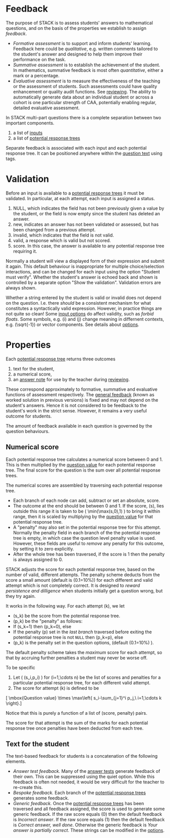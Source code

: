 # Feedback #

The purpose of STACK is to assess students' answers to mathematical questions,
and on the basis of the properties we establish to assign _feedback_.

* _Formative assessment_ is to support and inform students' learning.
  Feedback here could be _qualitative_, e.g. written comments tailored to the student's answer and designed to help them improve their performance on the task.
* _Summative assessment_ is to establish the achievement of the student.
  In mathematics, summative feedback is most often _quantitative_,  either a mark or a percentage.
* _Evaluative assessment_ is to measure the effectiveness of the teaching or the
  assessment of students.  Such assessments could have quality enhancement or quality audit functions.
  See [reviewing](Reviewing.md). The ability to automatically generate data about an individual student or
  across a cohort is one particular strength of CAA, potentially enabling regular, detailed evaluative assessment.

In STACK multi-part questions there is a complete separation between two important components.

1. a list of [inputs](Inputs.md)
2. a list of [potential response trees](Potential_response_trees.md)

Separate feedback is associated with each input and each potential response tree.  It can be positioned anywhere within the [question text](CASText.md#question_text) using tags.

# Validation #

Before an input is available to a [potential response trees](Potential_response_trees.md)
it must be validated.  In particular, at each attempt, each input is assigned a status.

1. NULL, which indicates the field has not been previously given a value by the student,
   or the field is now empty since the student has deleted an answer.
2. new, indicates an answer has not been validated or assessed, but has been changed from a previous attempt.
3. invalid, which indicates that the field is not valid.
4. valid, a response which is valid but not scored.
5. score.  In this case, the answer is available to any potential response tree requiring it.

Normally a student will view a displayed form of their expression and submit it again.  This default behaviour is inappropriate for multiple choice/selection interactions, and can be changed for each input using the option "Student must verify".  Whether the student's answer is echoed back and shown is controlled by a separate option "Show the validation".  Validation errors are always shown.

Whether a string entered by the student is valid or invalid does not depend on the question. I.e. there _should_ be a consistent mechanism for what constitutes a syntactically valid expression. However, in practice things are not quite so clean!  Some [input options](Inputs.md#Input_options) do affect validity, such as _forbid floats_.   Some symbols, e.g. \(i\) and \(j\) change meaning in differnent contexts, e.g. \(\sqrt{-1}\) or vector components.  See details about [options](Options.md).

# Properties #

Each [potential response tree](Potential_response_trees.md) returns three outcomes

1. text for the student,
2. a numerical score,
3. an [answer note](Potential_response_trees.md#Answer_note)
   for use by the teacher during [reviewing](Reviewing.md).

These correspond approximately to formative, summative and evaluative functions of assessment respectively.
The [general feedback](CASText.md#General_feedback) (known as worked solution in previous versions) is fixed and may not depend on the student's answers.
Hence it is not considered to be feedback to the student's work in the strict sense.  However, it remains a very useful outcome for students.

The amount of feedback available in each question is governed by the question behaviours.

## Numerical score  ##

Each potential response tree calculates a numerical score between 0 and 1.  This is then multiplied by the [question value](Potential_response_trees.md#Question_value) for each potential response tree.  The final score for the question is the sum over all potential response trees.

The numerical scores are assembled by traversing each potential response tree.

* Each branch of each node can add, subtract or set an absolute, score.
* The outcome at the end should be between 0 and 1.  If the score, \(s\), lies outside this range it is taken to be \( \min(\max(s,0),1) \) to bring it within range, then it is scaled by multiplying by the [question value](Potential_response_trees.md#Question_value) for that potential response tree.
* A "penalty" may also set in the potential response tree for this attempt. Normally the penalty field in each branch of the the potential response tree is empty, in which case the question level penalty value is used.  However, these fields are useful to _remove_ any penalty for this outcome, by setting it to zero explicitly.
* After the whole tree has been traversed, if the score is 1 then the penalty is always assigned to 0.

STACK adjusts the score for each potential response tree, based on the number of valid, different attempts.  The penalty scheme deducts from the score a small amount (default is \(0.1=10\%\)) for each different and valid attempt which is not completely correct.   It is designed to _reward persistence and dilligence_ when students initially get a question wrong, but they try again.

It works in the following way. For each attempt \(k\), we let

* \(s_k\) be the score from the potential response tree.
* \(p_k\) be the "penalty" as follows:
 * If \(s_k=1\) then \(p_k=0\), else
 * If the penalty \(p\) set in the _last branch_ traversed before exiting the potential response tree is not `NULL` then \(p_k=p\), else
 * \(p_k\) is the penalty set in the question options, (default \(0.1=10\%\) ).

The default penalty scheme takes the _maximum_ score for each attempt, so that by accruing further penalties a student may never be worse off.

To be specific

1. Let \( (s_i,p_i) \) for \(i=1,\cdots n\) be the list of scores and penalties for a particular potential response tree, for each different valid attempt.
2. The score for attempt \(k\) is defined to be

\[ \mbox{Question value} \times \max\left\{ s_i-\sum_{j=1}^i p_j,\ i=1,\cdots k \right\}.\]

Notice that this is purely a function of a list of (score, penalty) pairs.

The score for that attempt is the sum of the marks for each potential response tree once penalties have been deducted from each tree.

## Text for the student  ##

The text-based feedback for students is a concatenation of the following elements.

* *Answer test feedback.* Many of the [answer tests](Answer_tests.md) generate feedback of their own. This can be suppressed using the quiet option. While this feedback is often not needed, it would be very difficult for the teacher to re-create this.
* *Bespoke feedback.* Each branch of the [potential response trees](Potential_response_trees.md) generates some feedback.
* *Generic feedback.* Once the [potential response trees](Potential_response_trees.md) has been traversed and all feedback assigned, the score is used to generate some generic feedback. If the raw score equals \(0\) then the default feedback is _Incorrect answer_.   If the raw score equals \(1\) then the default feedback is _Correct answer, well done_. Otherwise the generic feedback is _Your answer is partially correct_.  These strings can be modified in the [options](Options.md).
